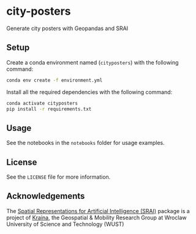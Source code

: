# city-posters

Generate city posters with Geopandas and SRAI

## Setup

Create a conda environment named (`cityposters`) with the following command:

```sh
conda env create -f environment.yml
```

Install all the required dependencies with the following command:

```sh
conda activate cityposters
pip install -r requirements.txt
```

## Usage

See the notebooks in the `notebooks` folder for usage examples.

## License

See the `LICENSE` file for more information.

## Acknowledgements

The [Spatial Representations for Artificial Intelligence (SRAI)][srai] package is a project of [Kraina][kraina], the Geospatial & Mobility Research Group at Wroclaw University of Science and Technology (WUST)

[kraina]: https://kraina.ai/index.html
[srai]: https://kraina-ai.github.io/srai/latest